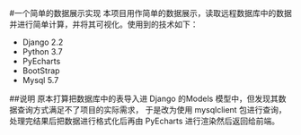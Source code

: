 #一个简单的数据展示实现
本项目用作简单的数据展示，读取远程数据库中的数据并进行简单计算，并将其可视化。使用到的技术如下：

- Django 2.2
- Python 3.7
- PyEcharts
- BootStrap
- Mysql 5.7

##说明
原本打算把数据库中的表导入进 Django 的Models 模型中，但发现其数据查询方式满足不了项目的实际需求，
于是改为使用 mysqlclient 包进行查询，处理完结果后把数据进行格式化后再由 PyEcharts 进行渲染然后返回给前端。
